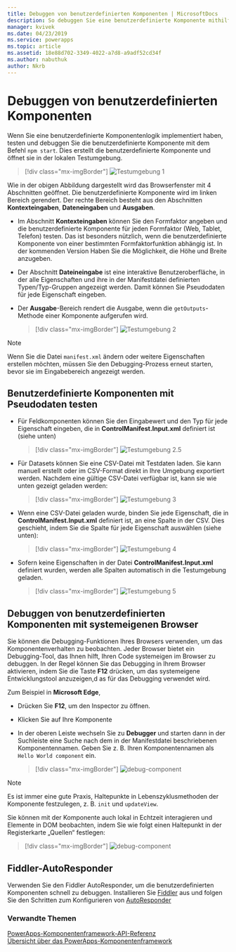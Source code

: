 ```yaml
---
title: Debuggen von benutzerdefinierten Komponenten | MicrosoftDocs
description: So debuggen Sie eine benutzerdefinierte Komponente mithilfe von Fiddler und Native-Debugging
manager: kvivek
ms.date: 04/23/2019
ms.service: powerapps
ms.topic: article
ms.assetid: 18e88d702-3349-4022-a7d8-a9adf52cd34f
ms.author: nabuthuk
author: Nkrb
---
```

# <a name="debug-custom-components"></a>Debuggen von benutzerdefinierten Komponenten

Wenn Sie eine benutzerdefinierte Komponentenlogik implementiert haben, testen und debuggen Sie die benutzerdefinierte Komponente mit dem Befehl `npm start`. Dies erstellt die benutzerdefinierte Komponente und öffnet sie in der lokalen Testumgebung.

> [!div class="mx-imgBorder"]
> ![Testumgebung 1](media/test-harness-1.png "Testumgebung 1")

Wie in der obigen Abbildung dargestellt wird das Browserfenster mit 4 Abschnitten geöffnet. Die benutzerdefinierte Komponente wird im linken Bereich gerendert. Der rechte Bereich besteht aus den Abschnitten **Kontexteingaben**, **Dateneingaben** und **Ausgaben**.

- Im Abschnitt **Kontexteingaben** können Sie den Formfaktor angeben und die benutzerdefinierte Komponente für jeden Formfaktor (Web, Tablet, Telefon) testen. Das ist besonders nützlich, wenn die benutzerdefinierte Komponente von einer bestimmten Formfaktorfunktion abhängig ist. In der kommenden Version Haben Sie die Möglichkeit, die Höhe und Breite anzugeben.
- Der Abschnitt **Dateineingabe** ist eine interaktive Benutzeroberfläche, in der alle Eigenschaften und ihre in der Manifestdatei definierten Typen/Typ-Gruppen angezeigt werden. Damit können Sie Pseudodaten für jede Eigenschaft eingeben. 
- Der **Ausgabe**-Bereich rendert die Ausgabe, wenn die `getOutputs`-Methode einer Komponente aufgerufen wird.  

     > [!div class="mx-imgBorder"]
     > ![Testumgebung 2](media/test-harness-2.png "Testumgebung 2")

> [!NOTE]
> Wenn Sie die Datei `manifest.xml` ändern oder weitere Eigenschaften erstellen möchten, müssen Sie den Debugging-Prozess erneut starten, bevor sie im Eingabebereich angezeigt werden.

## <a name="test-custom-components-with-mock-data"></a>Benutzerdefinierte Komponenten mit Pseudodaten testen

- Für Feldkomponenten können Sie den Eingabewert und den Typ für jede Eigenschaft eingeben, die in **ControlManifest.Input.xml** definiert ist (siehe unten)

   > [!div class="mx-imgBorder"]
   > ![Testumgebung 2.5](media/test-harness-2.5.png "Testumgebung 2.5")

- Für Datasets können Sie eine CSV-Datei mit Testdaten laden. Sie kann manuell erstellt oder im CSV-Format direkt in Ihre Umgebung exportiert werden. Nachdem eine gültige CSV-Datei verfügbar ist, kann sie wie unten gezeigt geladen werden:

   > [!div class="mx-imgBorder"]
   > ![Testumgebung 3](media/test-harness-3.png "Testumgebung 3")

- Wenn eine CSV-Datei geladen wurde, binden Sie jede Eigenschaft, die in **ControlManifest.Input.xml** definiert ist, an eine Spalte in der CSV. Dies geschieht, indem Sie die Spalte für jede Eigenschaft auswählen (siehe unten):

    > [!div class="mx-imgBorder"]
    > ![Testumgebung 4](media/test-harness-4.png "Testumgebung 4")

- Sofern keine Eigenschaften in der Datei **ControlManifest.Input.xml** definiert wurden, werden alle Spalten automatisch in die Testumgebung geladen.

   > [!div class="mx-imgBorder"]
   > ![Testumgebung 5](media/test-harness-5.png "Testumgebung 5")

## <a name="debug-custom-components-using-native-browsers"></a>Debuggen von benutzerdefinierten Komponenten mit systemeigenen Browser

Sie können die Debugging-Funktionen Ihres Browsers verwenden, um das Komponentenverhalten zu beobachten. Jeder Browser bietet ein Debugging-Tool, das Ihnen hilft, Ihren Code systemeigen im Browser zu debuggen. In der Regel können Sie das Debugging in Ihrem Browser aktivieren, indem Sie die Taste **F12** drücken, um das systemeigene Entwicklungstool anzuzeigen,d as für das Debugging verwendet wird.

Zum Beispiel in **Microsoft Edge**,

- Drücken Sie **F12**, um den Inspector zu öffnen.
- Klicken Sie auf Ihre Komponente
- In der oberen Leiste wechseln Sie zu **Debugger** und starten dann in der Suchleiste eine Suche nach dem in der Manifestdatei beschriebenen Komponentennamen. Geben Sie z. B. Ihren Komponentennamen als `Hello World component` ein.

     > [!div class="mx-imgBorder"]
     > ![debug-component](media/debug-control.png "Komponente debuggen")

> [!NOTE]
> Es ist immer eine gute Praxis, Haltepunkte in Lebenszyklusmethoden der Komponente festzulegen, z. B. `init` und `updateView`.

Sie können mit der Komponente auch lokal in Echtzeit interagieren und Elemente in DOM beobachten, indem Sie wie folgt einen Haltepunkt in der Registerkarte „Quellen“ festlegen:

> [!div class="mx-imgBorder"]
> ![debug-component](media/debug-control-1.png "Komponente 1 debuggen")

## <a name="fiddler-autoresponder"></a>Fiddler-AutoResponder

Verwenden Sie den Fiddler AutoResponder, um die benutzerdefinierten Komponenten schnell zu debuggen. Installieren Sie [Fiddler](https://www.telerik.com/download/fiddler) aus und folgen Sie den Schritten zum Konfigurieren von [AutoResponder](https://docs.microsoft.com/dynamics365/customer-engagement/developer/streamline-javascript-development-fiddler-autoresponder)

### <a name="related-topics"></a>Verwandte Themen

[PowerApps-Komponentenframework-API-Referenz](reference/index.md)<br/>
[Übersicht über das PowerApps-Komponentenframework](overview.md)
